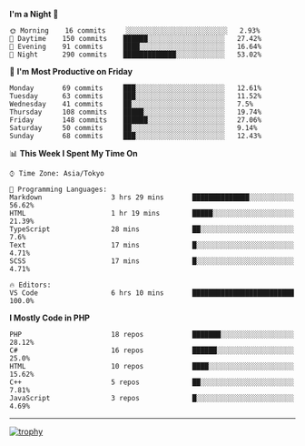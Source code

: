 <!--START_SECTION:waka-->
**I'm a Night 🦉** 

```text
🌞 Morning    16 commits     ░░░░░░░░░░░░░░░░░░░░░░░░░   2.93% 
🌆 Daytime    150 commits    ██████░░░░░░░░░░░░░░░░░░░   27.42% 
🌃 Evening    91 commits     ████░░░░░░░░░░░░░░░░░░░░░   16.64% 
🌙 Night      290 commits    █████████████░░░░░░░░░░░░   53.02%

```
📅 **I'm Most Productive on Friday** 

```text
Monday       69 commits     ███░░░░░░░░░░░░░░░░░░░░░░   12.61% 
Tuesday      63 commits     ███░░░░░░░░░░░░░░░░░░░░░░   11.52% 
Wednesday    41 commits     ██░░░░░░░░░░░░░░░░░░░░░░░   7.5% 
Thursday     108 commits    █████░░░░░░░░░░░░░░░░░░░░   19.74% 
Friday       148 commits    ██████░░░░░░░░░░░░░░░░░░░   27.06% 
Saturday     50 commits     ██░░░░░░░░░░░░░░░░░░░░░░░   9.14% 
Sunday       68 commits     ███░░░░░░░░░░░░░░░░░░░░░░   12.43%

```


📊 **This Week I Spent My Time On** 

```text
⌚︎ Time Zone: Asia/Tokyo

💬 Programming Languages: 
Markdown                 3 hrs 29 mins       ██████████████░░░░░░░░░░░   56.62% 
HTML                     1 hr 19 mins        █████░░░░░░░░░░░░░░░░░░░░   21.39% 
TypeScript               28 mins             ██░░░░░░░░░░░░░░░░░░░░░░░   7.6% 
Text                     17 mins             █░░░░░░░░░░░░░░░░░░░░░░░░   4.71% 
SCSS                     17 mins             █░░░░░░░░░░░░░░░░░░░░░░░░   4.71%

🔥 Editors: 
VS Code                  6 hrs 10 mins       █████████████████████████   100.0%

```

**I Mostly Code in PHP** 

```text
PHP                      18 repos            ███████░░░░░░░░░░░░░░░░░░   28.12% 
C#                       16 repos            ██████░░░░░░░░░░░░░░░░░░░   25.0% 
HTML                     10 repos            ████░░░░░░░░░░░░░░░░░░░░░   15.62% 
C++                      5 repos             ██░░░░░░░░░░░░░░░░░░░░░░░   7.81% 
JavaScript               3 repos             █░░░░░░░░░░░░░░░░░░░░░░░░   4.69%

```



<!--END_SECTION:waka-->

---

[![trophy](https://github-profile-trophy.vercel.app/?username=Slime-hatena&theme=flat&no-bg=true&no-frame=true&column=8)](https://github.com/ryo-ma/github-profile-trophy)

<!--
**Slime-hatena/Slime-hatena** is a ✨ _special_ ✨ repository because its `README.md` (this file) appears on your GitHub profile.

Here are some ideas to get you started:

- 🔭 I’m currently working on ...
- 🌱 I’m currently learning ...
- 👯 I’m looking to collaborate on ...
- 🤔 I’m looking for help with ...
- 💬 Ask me about ...
- 📫 How to reach me: ...
- 😄 Pronouns: ...
- ⚡ Fun fact: ...
-->
